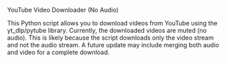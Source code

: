 YouTube Video Downloader (No Audio)

This Python script allows you to download videos from YouTube using the yt_dlp/pytube library. Currently, the downloaded videos are muted (no audio). This is likely because the script downloads only the video stream and not the audio stream. A future update may include merging both audio and video for a complete download.

